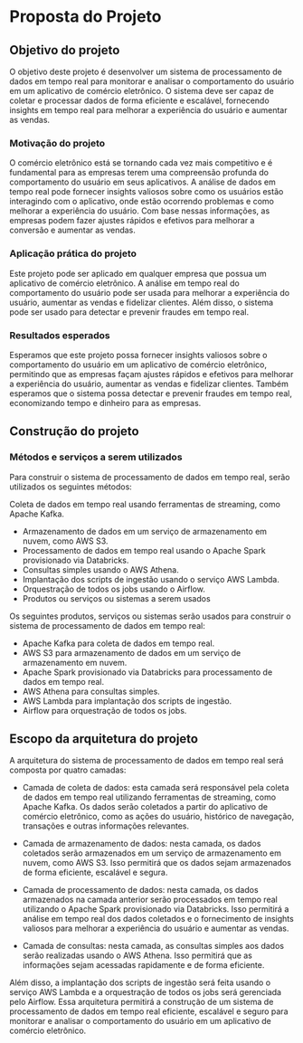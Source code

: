 
# Proposta do Projeto

## Objetivo do projeto
O objetivo deste projeto é desenvolver um sistema de processamento de dados em tempo real para monitorar e analisar o comportamento do usuário em um aplicativo de comércio eletrônico. O sistema deve ser capaz de coletar e processar dados de forma eficiente e escalável, fornecendo insights em tempo real para melhorar a experiência do usuário e aumentar as vendas.

### Motivação do projeto
O comércio eletrônico está se tornando cada vez mais competitivo e é fundamental para as empresas terem uma compreensão profunda do comportamento do usuário em seus aplicativos. A análise de dados em tempo real pode fornecer insights valiosos sobre como os usuários estão interagindo com o aplicativo, onde estão ocorrendo problemas e como melhorar a experiência do usuário. Com base nessas informações, as empresas podem fazer ajustes rápidos e efetivos para melhorar a conversão e aumentar as vendas.

### Aplicação prática do projeto
Este projeto pode ser aplicado em qualquer empresa que possua um aplicativo de comércio eletrônico. A análise em tempo real do comportamento do usuário pode ser usada para melhorar a experiência do usuário, aumentar as vendas e fidelizar clientes. Além disso, o sistema pode ser usado para detectar e prevenir fraudes em tempo real.

### Resultados esperados
Esperamos que este projeto possa fornecer insights valiosos sobre o comportamento do usuário em um aplicativo de comércio eletrônico, permitindo que as empresas façam ajustes rápidos e efetivos para melhorar a experiência do usuário, aumentar as vendas e fidelizar clientes. Também esperamos que o sistema possa detectar e prevenir fraudes em tempo real, economizando tempo e dinheiro para as empresas.

## Construção do projeto
### Métodos e serviços a serem utilizados
Para construir o sistema de processamento de dados em tempo real, serão utilizados os seguintes métodos:

 Coleta de dados em tempo real usando ferramentas de streaming, como Apache Kafka.
- Armazenamento de dados em um serviço de armazenamento em nuvem, como AWS S3.
- Processamento de dados em tempo real usando o Apache Spark provisionado via Databricks.
- Consultas simples usando o AWS Athena.
- Implantação dos scripts de ingestão usando o serviço AWS Lambda.
- Orquestração de todos os jobs usando o Airflow.
- Produtos ou serviços ou sistemas a serem usados

Os seguintes produtos, serviços ou sistemas serão usados para construir o sistema de processamento de dados em tempo real:

- Apache Kafka para coleta de dados em tempo real.
- AWS S3 para armazenamento de dados em um serviço de armazenamento em nuvem.
- Apache Spark provisionado via Databricks para processamento de dados em tempo real.
- AWS Athena para consultas simples.
- AWS Lambda para implantação dos scripts de ingestão.
- Airflow para orquestração de todos os jobs.
 
 
## Escopo da arquitetura do projeto
A arquitetura do sistema de processamento de dados em tempo real será composta por quatro camadas:


- Camada de coleta de dados: esta camada será responsável pela coleta de dados em tempo real utilizando ferramentas de streaming, como Apache Kafka. Os dados serão coletados a partir do aplicativo de comércio eletrônico, como as ações do usuário, histórico de navegação, transações e outras informações relevantes.

- Camada de armazenamento de dados: nesta camada, os dados coletados serão armazenados em um serviço de armazenamento em nuvem, como AWS S3. Isso permitirá que os dados sejam armazenados de forma eficiente, escalável e segura.

- Camada de processamento de dados: nesta camada, os dados armazenados na camada anterior serão processados em tempo real utilizando o Apache Spark provisionado via Databricks. Isso permitirá a análise em tempo real dos dados coletados e o fornecimento de insights valiosos para melhorar a experiência do usuário e aumentar as vendas.

- Camada de consultas: nesta camada, as consultas simples aos dados serão realizadas usando o AWS Athena. Isso permitirá que as informações sejam acessadas rapidamente e de forma eficiente.

Além disso, a implantação dos scripts de ingestão será feita usando o serviço AWS Lambda e a orquestração de todos os jobs será gerenciada pelo Airflow. Essa arquitetura permitirá a construção de um sistema de processamento de dados em tempo real eficiente, escalável e seguro para monitorar e analisar o comportamento do usuário em um aplicativo de comércio eletrônico.


